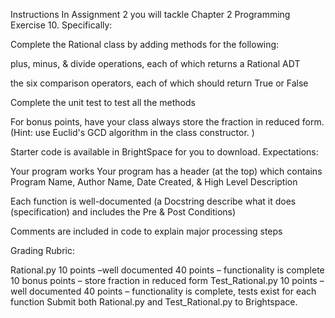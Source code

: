 Instructions
In Assignment 2 you will tackle Chapter 2 Programming Exercise 10.  Specifically:

Complete the Rational class by adding methods for the following:

plus, minus, & divide operations, each of which returns a Rational ADT

the six comparison operators, each of which should return True or False 

Complete the unit test to test all the methods

For bonus points, have your class always store the fraction in reduced form. (Hint: use Euclid's GCD algorithm in the class constructor. )

Starter code is available in BrightSpace for you to download.   Expectations:

Your program works
Your program has a header (at the top) which contains Program Name, Author Name, Date Created, & High Level Description

Each function is well-documented (a Docstring describe what it does (specification) and includes the Pre & Post Conditions)

Comments are included in code to explain major processing steps

Grading Rubric:

Rational.py
10 points –well documented
40 points – functionality is complete
10 bonus points – store fraction in reduced form
Test_Rational.py
10 points –well documented
40 points – functionality is complete, tests exist for each function
Submit both Rational.py and Test_Rational.py to Brightspace.